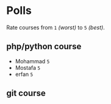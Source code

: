 # Polls

Rate courses from `1` _(worst)_ to `5` _(best)_.

## php/python course

- Mohammad `5`
- Mostafa `5`
- erfan `5`

## git course

